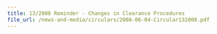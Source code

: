 ```yaml
---
title: 13/2008 Reminder - Changes in Clearance Procedures
file_url: /news-and-media/circulars/2008-06-04-Circular132008.pdf
---
```

